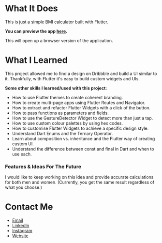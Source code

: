 
# What It Does

This is just a simple BMI calculator built with Flutter.

**You can preview the app [here](https://coletoncodes-flutter-quiz-app.web.app/).**

 This will open up a browser version of the application.

# What I Learned

This project allowed me to find a design on Dribbble and build a UI similar to it. Thankfully, with Flutter it's easy to build custom widgets and UIs.

**Some other skills I learned/used with this project:**
- How to use Flutter themes to create coherent branding.
- How to create multi-page apps using Flutter Routes and Navigator.
- How to extract and refactor Flutter Widgets with a click of the button.
- How to pass functions as parameters and fields.
- How to use the GestureDetector Widget to detect more than just a tap.
- How to use custom colour palettes by using hex codes.
- How to customise Flutter Widgets to achieve a specific design style.
- Understand Dart Enums and the Ternary Operator.
- Learn about composition vs. inheritance and the Flutter way of creating custom UI.
- Understand the difference between const and final in Dart and when to use each.


### Features & Ideas For The Future

I would like to keep working on this idea and provide accurate calculations for both men and women. (Currently, you get the same result regardless of what you choose.)

# Contact Me

* [Email](mailto:coletoncodes@gmail.com)
* [LinkedIn](https://www.linkedin.com/in/coletongorecke/)
* [Instagram](https://www.instagram.com/coletongorecke)
* [Website](https://www.coletoncodes.com)
